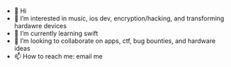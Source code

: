 - 👋 Hi
- 👀 I’m interested in music, ios dev, encryption/hacking, and transforming hardawre devices
- 🌱 I’m currently learning swift
- 💞️ I’m looking to collaborate on apps, ctf, bug bounties, and hardware ideas
- 📫 How to reach me: email me 

<!---
a ✨ special ✨ repository because its `README.md` (this file) appears on your GitHub profile.
You can click the Preview link to take a look at your changes.
--->
